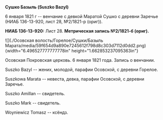 **Сушко Базыль (Suszko Bazyl)**

6 января 1821 г -- венчание с девкой Маратой Сушко с деревни Заречье
(НИАБ 136-13-920, лист 28, №2/1821-р (ориг)).

**НИАБ 136-13-920:** Лист 28. **Метрическая запись №2/1821-б (ориг).**

![](./Осовская волость/Горелое/Сушки/Базыль Марата/media/59f654d9a890e7245612f798d8c303d7112d0dd2.png){width="6.496527777777778in"
height="1.662853237095363in"}

Осовская Покровская церковь. 6 января 1821 года. Запись о венчании.

Suszko Bazyl -- жених, молодой, парафии Осовской, с деревни Горелое.

Suszkowa Marata -- невеста, девка, парафии Осовской, с деревни Заречье.

Suszko Amillan -- свидетель.

Suszko Mark -- свидетель.

Woyniewicz Tomasz -- ксёндз.
